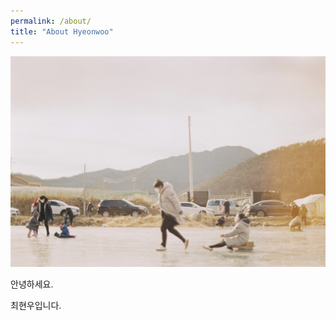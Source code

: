```yaml
---
permalink: /about/
title: "About Hyeonwoo"
---
```


![icon](/assets/image/profile/logo.png)

안녕하세요.

최현우입니다.
